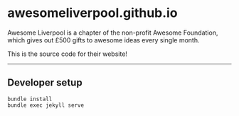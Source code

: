 # awesomeliverpool.github.io

Awesome Liverpool is a chapter of the non-profit Awesome Foundation, which gives out £500 gifts to awesome ideas every single month.

This is the source code for their website!

---

## Developer setup

    bundle install
    bundle exec jekyll serve
